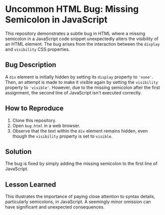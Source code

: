 # Uncommon HTML Bug: Missing Semicolon in JavaScript

This repository demonstrates a subtle bug in HTML where a missing semicolon in a JavaScript code snippet unexpectedly alters the visibility of an HTML element. The bug arises from the interaction between the `display` and `visibility` CSS properties.

## Bug Description

A `div` element is initially hidden by setting its `display` property to `'none'`. Then, an attempt is made to make it visible again by setting the `visibility` property to `'visible'`. However, due to the missing semicolon after the first assignment, the second line of JavaScript isn't executed correctly.

## How to Reproduce

1. Clone this repository.
2. Open `bug.html` in a web browser.
3. Observe that the text within the `div` element remains hidden, even though the `visibility` property is set to `visible`.

## Solution

The bug is fixed by simply adding the missing semicolon to the first line of JavaScript.

## Lesson Learned

This illustrates the importance of paying close attention to syntax details, particularly semicolons, in JavaScript. A seemingly minor omission can have significant and unexpected consequences.
